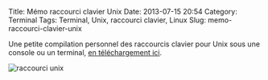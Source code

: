 Title: Mémo raccourci clavier Unix
Date: 2013-07-15 20:54
Category: Terminal
Tags: Terminal, Unix, raccourci clavier, Linux
Slug: memo-raccourci-clavier-unix

Une petite compilation personnel des raccourcis clavier pour Unix sous une console ou un terminal, [en téléchargement ici]({filename}/downloads/raccourciunix.pdf "raccourcis unix").

![raccourci unix]({filename}/images/raccourciunix.png)
